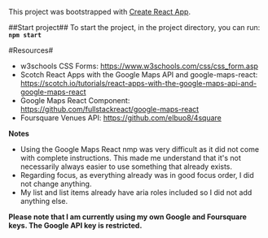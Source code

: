 This project was bootstrapped with [Create React App](https://github.com/facebook/create-react-app).

##Start project##
To start the project, in the project directory, you can run:
**`npm start`**

#Resources#
- w3schools CSS Forms: https://www.w3schools.com/css/css_form.asp
- Scotch React Apps with the Google Maps API and google-maps-react: https://scotch.io/tutorials/react-apps-with-the-google-maps-api-and-google-maps-react
- Google Maps React Component: https://github.com/fullstackreact/google-maps-react
- Foursquare Venues API: https://github.com/elbuo8/4square

**Notes**
- Using the Google Maps React nmp was very difficult as it did not come with complete instructions. This made me understand that it's not necessarily always easier to use something that already exists. 
- Regarding focus, as everything already was in good focus order, I did not change anything.
- My list and list items already have aria roles included so I did not add anything else. 

**Please note that I am currently using my own Google and Foursquare keys. The Google API key is restricted.**